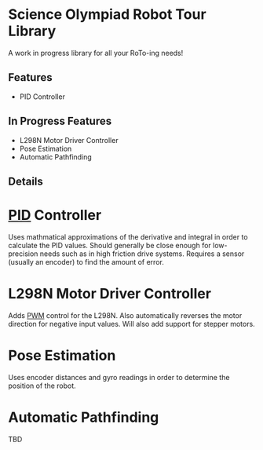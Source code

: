 # Science Olympiad Robot Tour Library
A work in progress library for all your RoTo-ing needs!

## Features
- PID Controller

## In Progress Features
- L298N Motor Driver Controller
- Pose Estimation
- Automatic Pathfinding

## Details

# [PID](https://en.wikipedia.org/wiki/Proportional%E2%80%93integral%E2%80%93derivative_controller) Controller
Uses mathmatical approximations of the derivative and integral in order to calculate the PID values.
Should generally be close enough for low-precision needs such as in high friction drive systems.
Requires a sensor (usually an encoder) to find the amount of error.

# L298N Motor Driver Controller
Adds [PWM](https://en.wikipedia.org/wiki/Pulse-width_modulation) control for the L298N. Also automatically reverses
the motor direction for negative input values. Will also add support for stepper motors.

# Pose Estimation
Uses encoder distances and gyro readings in order to determine the position of the robot.

# Automatic Pathfinding
TBD
